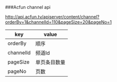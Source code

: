 ###Acfun channel api

http://api.acfun.tv/apiserver/content/channel?orderBy=1&channelId=110&pageSize=20&pageNo=1

|key		|value
|-|-|
|orderBy	|顺序
|channelId	|频道Id
|pageSize	|单页条目数量
|pageNo		|页数